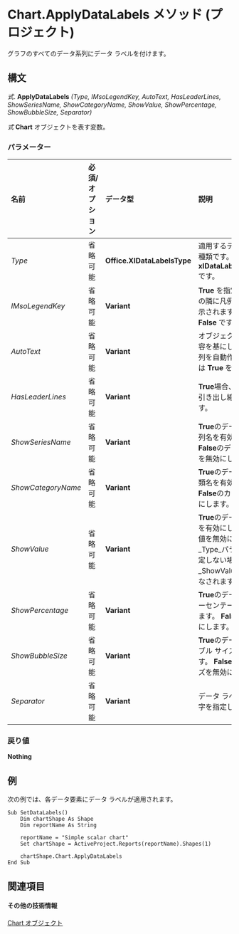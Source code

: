
# Chart.ApplyDataLabels メソッド (プロジェクト)
グラフのすべてのデータ系列にデータ ラベルを付けます。

## 構文

 _式_. **ApplyDataLabels** _(Type,_ _IMsoLegendKey,_ _AutoText,_ _HasLeaderLines,_ _ShowSeriesName,_ _ShowCategoryName,_ _ShowValue,_ _ShowPercentage,_ _ShowBubbleSize,_ _Separator)_

 _式_ **Chart** オブジェクトを表す変数。


### パラメーター



|**名前**|**必須/オプション**|**データ型**|**説明**|
|:-----|:-----|:-----|:-----|
| _Type_|省略可能|**Office.XlDataLabelsType**|適用するデータ ラベルの種類です。既定値は、  **xlDataLabelsShowValue**です。|
| _IMsoLegendKey_|省略可能|**Variant**|**True** を指定すると、要素の隣に凡例マーカーが表示されます。既定値は **False** です。|
| _AutoText_|省略可能|**Variant**|オブジェクトにより、内容を基にした適切な文字列を自動作成させる場合は  **True** を指定します。|
| _HasLeaderLines_|省略可能|**Variant**|**True**場合、データ系列に引き出し線を追加します。|
| _ShowSeriesName_|省略可能|**Variant**|**True**のデータ ラベルに系列名を有効にします。 **False**のデータ系列の名前を無効にします。|
| _ShowCategoryName_|省略可能|**Variant**|**True**のデータ ラベルの分類名を有効にします。 **False**のカテゴリ名を無効にします。|
| _ShowValue_|省略可能|**Variant**|**True**のデータ ラベルの値を有効にします。 **False**の値を無効にします。 _Type_パラメーターを指定しない場合、  _ShowValue_は **True**と見なされます。|
| _ShowPercentage_|省略可能|**Variant**|**True**のデータ ラベルにパーセンテージを有効にします。 **False**の割合を無効にします。|
| _ShowBubbleSize_|省略可能|**Variant**|**True**のデータ ラベルのバブル サイズを有効にします。 **False**のバブル サイズを無効にします。|
| _Separator_|省略可能|**Variant**|データ ラベルの区切り文字を指定します。|

### 戻り値

 **Nothing**


## 例

次の例では、各データ要素にデータ ラベルが適用されます。


```
Sub SetDataLabels()
    Dim chartShape As Shape
    Dim reportName As String
    
    reportName = "Simple scalar chart"
    Set chartShape = ActiveProject.Reports(reportName).Shapes(1)
    
    chartShape.Chart.ApplyDataLabels
End Sub
```


## 関連項目


#### その他の技術情報


[Chart オブジェクト](810d4ec1-69d2-c432-b9da-57042b783b85.md)